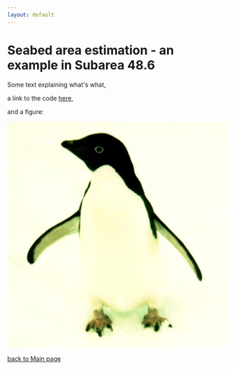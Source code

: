 ```yaml
---
layout: default
---
```


# Seabed area estimation - an example in Subarea 48.6

Some text explaining what's what,

a link to the code [here](./Codes/Seabed_Area/seabed_area_code.R),


and a figure:

![Pingu](./Codes/Seabed_Area/Pingu.png)


[back to Main page](./)
